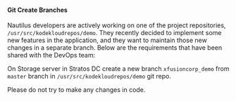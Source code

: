 #### Git Create Branches

Nautilus developers are actively working on one of the project repositories, `/usr/src/kodekloudrepos/demo`. They recently decided to implement some new features in the application, and they want to maintain those new changes in a separate branch. Below are the requirements that have been shared with the DevOps team:

On Storage server in Stratos DC create a new branch `xfusioncorp_demo` from `master` branch in `/usr/src/kodekloudrepos/demo` git repo.

Please do not try to make any changes in code.

